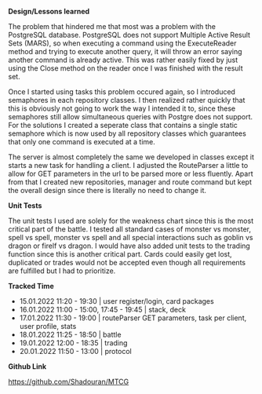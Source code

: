 **Design/Lessons learned**

The problem that hindered me that most was a problem with the PostgreSQL database.
PostgreSQL does not support Multiple Active Result Sets (MARS), so when executing a command using the ExecuteReader
method and trying to execute another query, it will throw an error saying another command is already active.
This was rather easily fixed by just using the Close method on the reader once I was finished with the result set.

Once I started using tasks this problem occured again, so I introduced semaphores in each repository classes.
I then realized rather quickly that this is obviously not going to work the way I intended it to, since these semaphores
still allow simultaneous queries with Postgre does not support.
For the solutions I created a seperate class that contains a single static semaphore which is now used by all repository classes
which guarantees that only one command is executed at a time.

The server is almost completely the same we developed in classes except it starts a new task for handling a client.
I adjusted the RouteParser a little to allow for GET parameters in the url to be parsed more or less fluently.
Apart from that I created new repositories, manager and route command but kept the overall design since there is literally no need
to change it.


**Unit Tests**

The unit tests I used are solely for the weakness chart since this is the most critical part of the battle.
I tested all standard cases of monster vs monster, spell vs spell, monster vs spell and all special interactions such as
goblin vs dragon or firelf vs dragon.
I would have also added unit tests to the trading function since this is another critical part. Cards could easily get lost, duplicated or trades would not be accepted even though all requirements are fulfilled but I had to prioritize.


**Tracked Time**

* 15.01.2022 11:20 - 19:30 | user register/login, card packages
* 16.01.2022 11:00 - 15:00, 17:45 - 19:45 | stack, deck
* 17.01.2022 11:30 - 19:00 | routeParser GET parameters, task per client, user profile, stats
* 18.01.2022 11:25 - 18:50 | battle
* 19.01.2022 12:00 - 18:35 | trading
* 20.01.2022 11:50 - 13:00 | protocol


**Github Link**

https://github.com/Shadouran/MTCG
